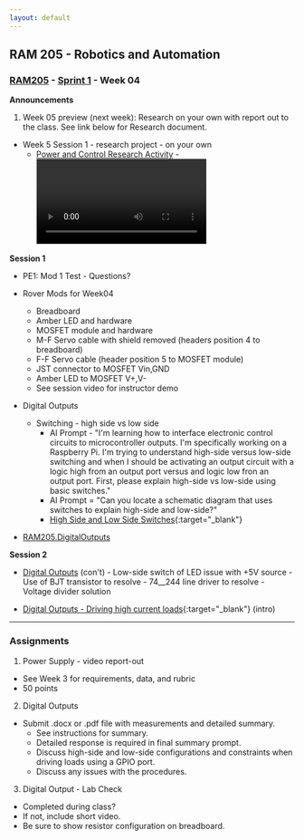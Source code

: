 ```yaml
---
layout: default
---
```


## RAM 205 - Robotics and Automation

### [RAM205](../../) - [Sprint 1](../) - Week 04 

**Announcements**
1. Week 05 preview (next week): Research on your own with report out to the class. See link below for Research document. 
- Week 5 Session 1 - research project - on your own
  - [Power and Control Research Activity](../week05/RAM205.PowerAndControlResearch.docx)
  -<video controls src="../week05/RAM205ResearchProjectOverview.mp4" title="Power and Control Research Activity"></video>

**Session 1**
- PE1: Mod 1 Test - Questions?
 
- Rover Mods for Week04
  - Breadboard
  - Amber LED and hardware
  - MOSFET module and hardware
  - M-F Servo cable with shield removed (headers position 4 to breadboard)
  - F-F Servo cable (header position 5 to MOSFET module)
  - JST connector to MOSFET Vin,GND
  - Amber LED to MOSFET V+,V-
  - See session video for instructor demo

- Digital Outputs
  - Switching - high side vs low side 
    - AI Prompt - "I'm learning how to interface electronic control circuits to microcontroller outputs. I'm specifically working on a Raspberry Pi. I'm trying to understand high-side versus low-side switching and when I should be activating an output circuit with a logic high from an output port versus and logic low fron an output port. First, please explain high-side vs low-side using basic switches."
    - AI Prompt = "Can you locate a schematic diagram that uses switches to explain high-side and low-side?"
    - [High Side and Low Side Switches](https://www.rohm.com/electronics-basics/ipds/high-side-and-low-side-drive){:target="_blank"}

- [RAM205.DigitalOutputs](RAM205.DigitalOutputs.docx)
 
**Session 2**
 
- [Digital Outputs](RAM205.DigitalOutputs.docx) (con't)
      - Low-side switch of LED issue with +5V source
      - Use of BJT transistor to resolve
      - 74__244 line driver to resolve
      - Voltage divider solution

- [Digital Outputs - Driving high current loads](../week05/RAM205.DrivingHighCurrentLoads.pdf){:target="_blank"} (intro) 



---

### Assignments
1. Power Supply - video report-out
  - See Week 3 for requirements, data, and rubric
  - 50 points
2. Digital Outputs 
  - Submit .docx or .pdf file with measurements and detailed summary.
    - See instructions for summary. 
    - Detailed response is required in final summary prompt. 
    - Discuss high-side and low-side configurations and constraints when driving loads using a GPIO port. 
    - Discuss any issues with the procedures.
3. Digital Output - Lab Check
  - Completed during class?
  - If not, include short video.
  - Be sure to show resistor configuration on breadboard.


